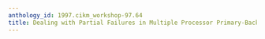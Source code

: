 ```yaml
---
anthology_id: 1997.cikm_workshop-97.64
title: Dealing with Partial Failures in Multiple Processor Primary-Backup Systems
---
```

